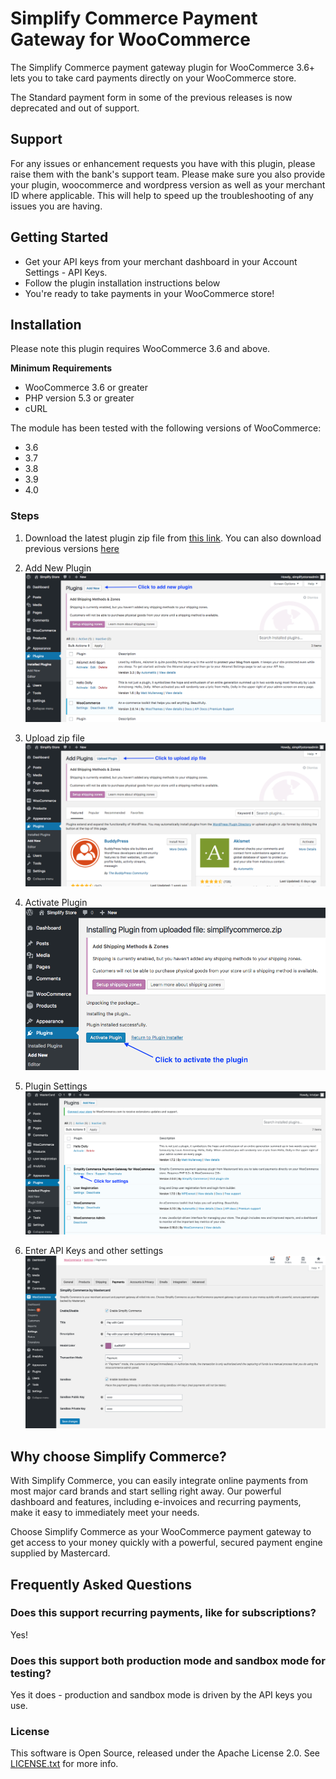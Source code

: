 # Simplify Commerce Payment Gateway for WooCommerce

The Simplify Commerce payment gateway plugin for WooCommerce 3.6+ lets you to take card payments directly on your WooCommerce store.

The Standard payment form in some of the previous releases is now deprecated and out of support.

## Support

For any issues or enhancement requests you have with this plugin, please raise them with the bank's support team. Please make sure you also provide your plugin, woocommerce and wordpress version as well as your merchant ID where applicable. This will help to speed up the troubleshooting of any issues you are having.

## Getting Started 

* Get your API keys from your merchant dashboard in your Account Settings - API Keys.
* Follow the plugin installation instructions below 
* You're ready to take payments in your WooCommerce store!

## Installation

Please note this plugin requires WooCommerce 3.6 and above. 

**Minimum Requirements**

* WooCommerce 3.6 or greater
* PHP version 5.3 or greater
* cURL

The module has been tested with the following versions of WooCommerce:
- 3.6
- 3.7
- 3.8
- 3.9
- 4.0

### Steps 
1. Download the latest plugin zip file from [this link](https://github.com/simplifycom/woocommerce-simplify-payment-gateway-plugin/releases/latest). You can also download previous versions [here](https://github.com/simplifycom/woocommerce-simplify-payment-gateway-plugin/releases)

2. Add New Plugin
  ![Add New Plugin](./docs/Wordpress_AddNew_Plugin.png "Add New Plugin") 
   
3. Upload zip file
  ![Upload zip file](./docs/Wordpress_Upload_Plugin.png "Upload zip file")
   
4. Activate Plugin
  ![Activate Plugin](./docs/Wordpress_Activate_Plugin.png "Activate Plugin") 
   
5. Plugin Settings 
  ![Plugin Settings](./docs/SimplifyCommerce_Plugin_Settings.png "Plugin Settings") 
   
6. Enter API Keys and other settings
  ![API Keys and other settings](./docs/SimplifyCommerce_Plugin_APIKeys.png "API Keys & Other Settings") 
   

## Why choose Simplify Commerce?

With Simplify Commerce, you can easily integrate online payments from most major card brands and start selling right away. Our powerful dashboard and features, including e-invoices and recurring payments, make it easy to immediately meet your needs.

Choose Simplify Commerce as your WooCommerce payment gateway to get access to your money quickly with a powerful, secured payment engine supplied by Mastercard.


## Frequently Asked Questions

### Does this support recurring payments, like for subscriptions?
Yes!

### Does this support both production mode and sandbox mode for testing?
Yes it does - production and sandbox mode is driven by the API keys you use.

### License
This software is Open Source, released under the Apache License 2.0. See [LICENSE.txt](LICENSE.txt) for more info.
